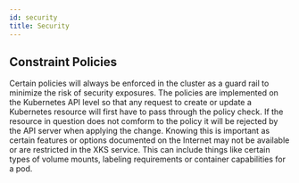```yaml
---
id: security
title: Security
---
```


## Constraint Policies

Certain policies will always be enforced in the cluster as a guard rail to minimize the risk of security exposures. The policies are implemented on the Kubernetes API level so that
any request to create or update a Kubernetes resource will first have to pass through the policy check. If the resource in question does not comform to the policy it will be rejected
by the API server when applying the change. Knowing this is important as certain features or options documented on the Internet may not be available or are restricted in the XKS service.
This can include things like certain types of volume mounts, labeling requirements or container capabilities for a pod.
